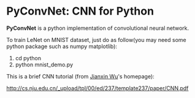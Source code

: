 # PyConvNet: CNN for Python
**PyConvNet** is a python implementation of convolutional neural network.

To train LeNet on MNIST dataset, just do as follow(you may need some python package such as numpy matplotlib):

1. cd python
2. python mnist_demo.py

This is a brief CNN tutorial (from [Jianxin Wu](http://cs.nju.edu.cn/wujx/)'s homepage):

http://cs.nju.edu.cn/_upload/tpl/00/ed/237/template237/paper/CNN.pdf
